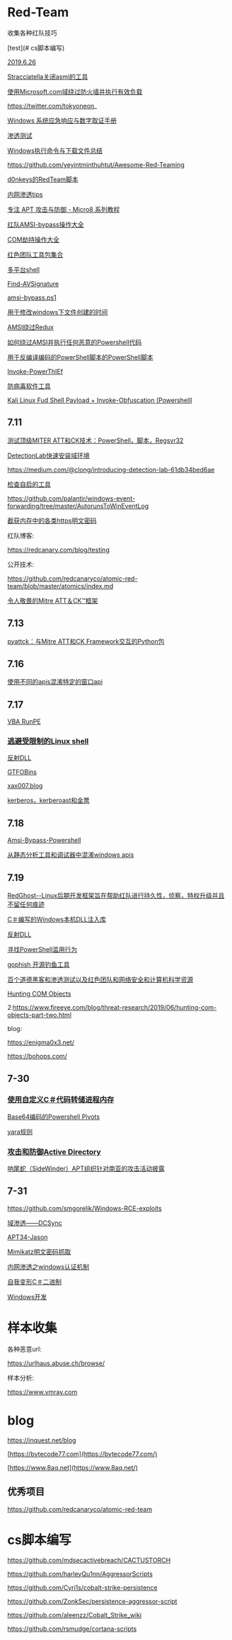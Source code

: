 # Red-Team
收集各种红队技巧


[test](# cs脚本编写)


[2019.6.26](https://github.com/threst/Red-Team/blob/master/2019.6.26)



[Stracciatella关闭asmi的工具](https://github.com/mgeeky/Stracciatella)

[使用Microsoft.com域绕过防火墙并执行有效负载](https://null-byte.wonderhowto.com/how-to/use-microsoft-com-domains-bypass-firewalls-execute-payloads-0196505/)

https://twitter.com/tokyoneon_

[Windows 系统应急响应与数字取证手册](https://chuansongme.com/r/XYV2uc)

[渗透测试](https://github.com/blaCCkHatHacEEkr/PENTESTING-BIBLE)

[Windows执行命令与下载文件总结](https://www.cnblogs.com/17bdw/p/8550189.html)

https://github.com/yeyintminthuhtut/Awesome-Red-Teaming


[d0nkeys的RedTeam脚本](https://github.com/d0nkeys/redteam)

[内网渗透tips](https://wh0ale.github.io/2019/01/11/%E5%86%85%E7%BD%91%E6%B8%97%E9%80%8Ftips/)

[专注 APT 攻击与防御 - Micro8 系列教程](https://www.bookstack.cn/books/Micro8)


[红队AMSI-bypass操作大全](https://movaxbx.ru/2019/06/04/how-red-teams-bypass-amsi-and-wldp-for-net-dynamic-code/
)


[COM劫持操作大全](https://bohops.com/2018/08/18/abusing-the-com-registry-structure-part-2-loading-techniques-for-evasion-and-persistence/)


[红色团队工具包集合](https://0xsp.com/offensive/red-teaming-toolkit-collection)


[多平台shell](https://github.com/lesnuages/hershell)


[Find-AVSignature](https://github.com/PowerShellMafia/PowerSploit/blob/master/AntivirusBypass/Find-AVSignature.ps1)

[amsi-bypass.ps1](https://gist.github.com/jkamdjou/fcba44227cda85eb8829ee43646c6c77)

[用于修改windows下文件创建的时间](https://github.com/justinbui/TimeStomper)



[AMSI绕过Redux](https://www.cyberark.com/threat-research-blog/amsi-bypass-redux/)



[如何绕过AMSI并执行任何恶意的Powershell代码](https://0x00-0x00.github.io/research/2018/10/28/How-to-bypass-AMSI-and-Execute-ANY-malicious-powershell-code.html)

[用于反编译编码的PowerShell脚本的PowerShell脚本](https://github.com/R3MRUM/PSDecode)

[Invoke-PowerThIEf](https://github.com/nettitude/Invoke-PowerThIEf)

[防病毒软件工具](https://resources.infosecinstitute.com/antivirus-evasion-tools/)

[Kali Linux Fud Shell Payload + Invoke-Obfuscation (Powershelll](https://www.youtube.com/watch?v=TLgoV5NRm_Y)


## 7.11

[测试顶级MITER ATT和CK技术：PowerShell，脚本，Regsvr32](https://redcanary.com/blog/testing-the-top-mitre-attck-techniques-powershell-scripting-regsvr32/)



[DetectionLab快速安装域环境](https://github.com/clong/DetectionLab)

https://medium.com/@clong/introducing-detection-lab-61db34bed6ae



[检查自启的工具](https://docs.microsoft.com/zh-cn/sysinternals/downloads/autoruns)

https://github.com/palantir/windows-event-forwarding/tree/master/AutorunsToWinEventLog



[截获内存中的各类https明文密码](https://klionsec.github.io/2017/10/26/NetRipper/)



红队博客:

https://redcanary.com/blog/testing

公开技术:

https://github.com/redcanaryco/atomic-red-team/blob/master/atomics/index.md



[令人敬畏的Mitre ATT＆CK™框架](https://github.com/infosecn1nja/awesome-mitre-attack)



## 7.13

[pyattck：与Mitre ATT和CK Framework交互的Python包](https://swimlane.com/blog/swimlane-research-team-open-sources-pyattack/)



## 7.16

[使用不同的apis混淆特定的窗口api](https://github.com/d35ha/CallObfuscator)

## 7.17

[VBA RunPE](https://github.com/itm4n/VBA-RunPE)

### [逃避受限制的Linux shell](http://www.hackingmonks.net/2019/07/escaping-restricted-linux-shells-like.html)

[反射DLL](https://ijustwannared.team/2018/02/13/reflective-dlls-and-you)

[GTFOBins](https://gtfobins.github.io/)

[xax007.blog](https://xax007.github.io/)

[kerberos，kerberoast和金票](https://leonjza.github.io/blog/2016/01/09/kerberos-kerberoast-and-golden-tickets/)



## 7.18
[Amsi-Bypass-Powershell](https://github.com/SecureThisShit/Amsi-Bypass-Powershell)

[从静态分析工具和调试器中混淆windows apis](https://github.com/d35ha/CallObfuscator)

## 7.19

[RedGhost--Linux后期开发框架旨在帮助红队进行持久性，侦察，特权升级并且不留任何痕迹](https://github.com/d4rk007/RedGhost)

[C＃编写的Windows本机DLL注入库](https://github.com/Akaion/Bleak)

[反射DLL](https://ijustwannared.team/2018/02/13/reflective-dlls-and-you/amp/)

[寻找PowerShell滥用行为](https://speakerdeck.com/heirhabarov/hunting-for-powershell-abuse)

[gophish 开源钓鱼工具](https://bloodzer0.github.io/ossa/infrastructure-security/network-security/office-network-security/gophish/)

[百个道德黑客和渗透测试以及红色团队和网络安全和计算机科学资源](https://github.com/blaCCkHatHacEEkr/PENTESTING-BIBLE)

[Hunting COM Objects](https://www.fireeye.com/blog/threat-research/2019/06/hunting-com-objects.html)

2:https://www.fireeye.com/blog/threat-research/2019/06/hunting-com-objects-part-two.html

blog:

https://enigma0x3.net/

https://bohops.com/



## 7-30

### [使用自定义C＃代码转储进程内存](https://3xpl01tc0d3r.blogspot.com/2019/07/dumping-process-memory-with-custom-c-sharp.html)

[Base64编码的Powershell Pivots](https://inquest.net/blog/2019/07/19/base64-encoded-powershell-pivots)

[yara规则 ](https://github.com/InQuest)

### [攻击和防御Active Directory](https://www.pentesteracademy.com/course?id=47)



[响尾蛇（SideWinder）APT组织针对南亚的攻击活动披露](https://s.tencent.com/research/report/659.html)

## 7-31

https://github.com/smgorelik/Windows-RCE-exploits

[域渗透——DCSync](https://www.4hou.com/penetration/19448.html)

[APT34-Jason](https://github.com/3gstudent/APT34-Jason)

[Mimikatz明文密码抓取]([https://uknowsec.cn/posts/notes/Mimikatz%E6%98%8E%E6%96%87%E5%AF%86%E7%A0%81%E6%8A%93%E5%8F%96.html](https://uknowsec.cn/posts/notes/Mimikatz明文密码抓取.html))

[内网渗透之windows认证机制](https://www.cnblogs.com/bmjoker/p/10723432.html)

[自我变形C＃二进制](https://github.com/bytecode77/self-morphing-csharp-binary)





[Windows开发](https://github.com/howknows/awesome-windows-security-development)



# 样本收集

各种恶意url:

https://urlhaus.abuse.ch/browse/

样本分析:

https://www.vmray.com

# blog

https://inquest.net/blog

[https://bytecode77.com](https://bytecode77.com/)

[https://www.8aq.net](https://www.8aq.net/)

## 优秀项目

https://github.com/redcanaryco/atomic-red-team

# cs脚本编写

https://github.com/mdsecactivebreach/CACTUSTORCH

https://github.com/harleyQu1nn/AggressorScripts

https://github.com/Cyri1s/cobalt-strike-persistence

https://github.com/ZonkSec/persistence-aggressor-script

https://github.com/aleenzz/Cobalt_Strike_wiki

https://github.com/rsmudge/cortana-scripts




